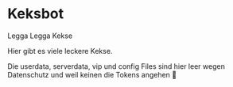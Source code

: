 # Keksbot
Legga Legga Kekse

Hier gibt es viele leckere Kekse.

Die userdata, serverdata, vip und config Files sind hier leer wegen Datenschutz und weil keinen die Tokens angehen 🍪
